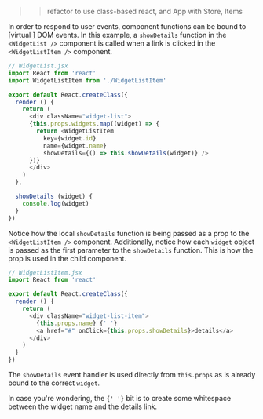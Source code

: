 >> refactor to use class-based react, and App with Store, Items 

In order to respond to user events, component functions can be bound to [virtual ] DOM events. In this example, a `showDetails` function in the `<WidgetList />` component is called when a link is clicked in the `<WidgetListItem />` component.

```js
// WidgetList.jsx
import React from 'react'
import WidgetListItem from './WidgetListItem'

export default React.createClass({
  render () {
    return (
      <div className="widget-list">
      {this.props.widgets.map((widget) => {
        return <WidgetListItem 
          key={widget.id}
          name={widget.name}
          showDetails={() => this.showDetails(widget)} />
      })}
      </div>
    )
  },

  showDetails (widget) {
    console.log(widget)
  }
})
```

Notice how the local `showDetails` function is being passed as a prop to the `<WidgetListItem />` component. Additionally, notice how each `widget` object is passed as the first parameter to the `showDetails` function. This is how the prop is used in the child component.

```js
// WidgetListItem.jsx
import React from 'react'

export default React.createClass({
  render () {
    return (
      <div className="widget-list-item">
        {this.props.name} {' '}
        <a href="#" onClick={this.props.showDetails}>details</a>
      </div>
    )
  }
})
```

The `showDetails` event handler is used directly from `this.props` as is already bound to the correct `widget`.

In case you're wondering, the `{' '}` bit is to create some whitespace between the widget name and the details link.

